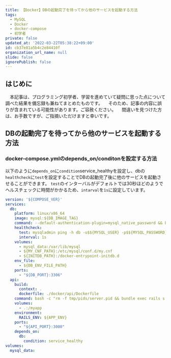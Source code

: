 ```yaml
---
title: 【Docker】DBの起動完了を待ってから他のサービスを起動する方法
tags:
  - MySQL
  - Docker
  - docker-compose
  - 初学者
private: false
updated_at: '2022-03-22T05:38:22+09:00'
id: cb37e81a5b4c2e84410f
organization_url_name: null
slide: false
ignorePublish: false
---
```

## はじめに
　本記事は、プログラミング初学者、学習を進めていて疑問に思った点について調べた結果を備忘録も兼ねてまとめたものです。
　そのため、記事の内容に誤りが含まれている可能性があります。ご容赦ください。
　間違いを見つけた方は、お手数ですが、ご指摘いただけますと幸いです。

## DBの起動完了を待ってから他のサービスを起動する方法
### docker-compose.ymlのdepends_on/conditonを設定する方法
以下のように`depends_on`に`condition`service_healthyを設定し、dbの`healthcheck`に`test`を設定することでDBの起動完了後に他のサービスを起動させることができます。
`test`のインターバルがデフォルトでは30秒ほどのようでヘルスチェックに時間がかかるため、`intarval`を`1s`に設定しています。

```docker-compose.yml
version: '${COMPOSE_VER}'
services:
  db:
    platform: linux/x86_64
    image: mysql:${DB_IMAGE_TAG}
    command: --default-authentication-plugin=mysql_native_password && bash -c "chmod +x /docker-entrypoint-initdb.d/00_grant.sh"
    healthcheck:
      test: mysqladmin ping -h db -u$${MYSQL_USER} -p$${MYSQL_PASSWORD}
      interval: 1s
    volumes:
      - mysql_data:/var/lib/mysql
      - ${MY_CNF_PATH}:/etc/mysql/conf.d/my.cnf
      - ${INITDB_PATH}:/docker-entrypoint-initdb.d
    env_file:
      - ${DB_ENV_FILE_PATH}
    ports:
      - "${DB_PORT}:3306"
  api:
    build:
      context: .
      dockerfile: ./docker/api/Dockerfile
    command: bash -c "rm -f tmp/pids/server.pid && bundle exec rails s -p 3000 -b '0.0.0.0'"
    volumes:
      - .:/myapp
    environment:
      RAILS_ENV: ${APP_ENV}
    ports:
      - "${API_PORT}:3000"
    depends_on:
      db:
        condition: service_healthy
volumes:
  mysql_data:

```


